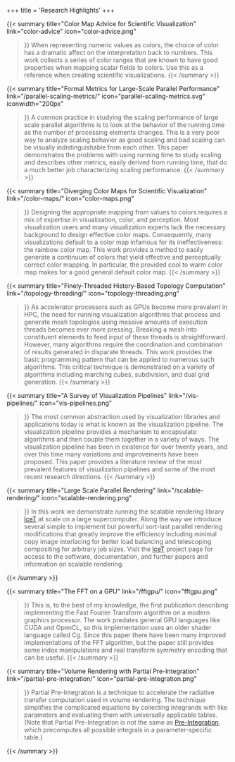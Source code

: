 +++
title = 'Research Highlights'
+++

{{< summary 
  title="Color Map Advice for Scientific Visualization"
  link="color-advice"
  icon="color-advice.png"
  >}}
When representing numeric values as colors, the choice of color has a dramatic
affect on the interpretation back to numbers. This work collects a series of
color ranges that are known to have good properties when mapping scalar fields
to colors. Use this as a reference when creating scientific visualizations.
{{< /summary >}}

{{< summary
  title="Formal Metrics for Large-Scale Parallel Performance"
  link="/parallel-scaling-metrics/"
  icon="parallel-scaling-metrics.svg"
  iconwidth="200px"
  >}}
A common practice in studying the scaling performance of large scale parallel
algorithms is to look at the behavior of the running time as the number of
processing elements changes. This is a very poor way to analyze scaling behavior
as good scaling and bad scaling can be visually indistinguishable from each
other. This paper demonstrates the problems with using running time to study
scaling and describes other metrics, easily derived from running time, that do a
much better job characterizing scaling performance.
{{< /summary >}}

{{< summary
  title="Diverging Color Maps for Scientific Visualization"
  link="/color-maps/"
  icon="color-maps.png"
  >}}
Designing the appropriate mapping from values to colors requires a mix of
expertise in visualization, color, and perception. Most visualization users and
many visualization experts lack the necessary background to design effective
color maps. Consequently, many visualizations default to a color map infamous
for its ineffectiveness: the rainbow color map. This work provides a method to
easily generate a continuum of colors that yield effective and perceptually
correct color mapping. In particular, the provided cool to warm color map makes
for a good general default color map.
{{< /summary >}}

{{< summary
  title="Finely-Threaded History-Based Topology Computation"
  link="/topology-threading/"
  icon="topology-threading.png"
  >}}
As accelerator processors such as GPUs become more prevalent in HPC, the need
for running visualization algorithms that process and generate mesh topologies
using massive amounts of execution threads becomes ever more pressing. Breaking
a mesh into constituent elements to feed input of these threads is
straightforward. However, many algorithms require the coordination and
combination of results generated in disparate threads. This work provides the
basic programming pattern that can be applied to numerous such algorithms. This
critical technique is demonstrated on a variety of algorithms including marching
cubes, subdivision, and dual grid generation.
{{< /summary >}}

{{< summary 
  title="A Survey of Visualization Pipelines"
  link="/vis-pipelines/"
  icon="vis-pipelines.png"
  >}}
The most common abstraction used by visualization libraries and applications
today is what is known as the visualization pipeline. The visualization pipeline
provides a mechanism to encapsulate algorithms and then couple them together in
a variety of ways. The visualization pipeline has been in existence for over
twenty years, and over this time many variations and improvements have been
proposed. This paper provides a literature review of the most prevalent features
of visualization pipelines and some of the most recent research directions.
{{< /summary >}}

{{< summary
  title="Large Scale Parallel Rendering"
  link="/scalable-rendering/"
  icon="scalable-rendering.png"
  >}}
In this work we demonstrate running the scalable rendering library [IceT] at
scale on a large supercomputer. Along the way we introduce several simple to
implement but powerful sort-last parallel rendering modifications that greatly
improve the efficiency including minimal copy image interlacing for better load
balancing and telescoping compositing for arbitrary job sizes. Visit the [IceT]
project page for access to the software, documentation, and further papers and
information on scalable rendering.

[IceT]: https://gitlab.kitware.com/icet/icet
{{< /summary >}}

{{< summary
  title="The FFT on a GPU"
  link="/fftgpu/"
  icon="fftgpu.png"
  >}}
This is, to the best of my knowledge, the first publication describing
implementing the Fast Fourier Transform algorithm on a modern graphics
processor. The work predates general GPU languages like CUDA and OpenCL, so this
implementation uses an older shader language called Cg. Since this paper there
have been many improved implementations of the FFT algorithm, but the paper
still provides some index manipulations and real transform symmetry encoding
that can be useful.
{{< /summary >}}

{{< summary
  title="Volume Rendering with Partial Pre-Integration"
  link="/partial-pre-integration/"
  icon="partial-pre-integration.png"
  >}}
Partial Pre-Integration is a technique to accelerate the radiative transfer
computation used in volume rendering. The technique simplifies the complicated
equations by collecting integrands with like parameters and evaluating them with
universally applicable tables. (Note that Partial Pre-Integration is not the
same as [Pre-Integration], which precomputes all possible integrals in a
parameter-specific table.)

[Pre-Integration]: http://www.vis.uni-stuttgart.de/~engel/pre-integrated/
{{< /summary >}}
